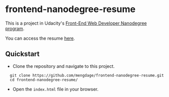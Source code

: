 # frontend-nanodegree-resume

This is a project in Udacity's [Front-End Web Developer Nanodegree program](https://www.udacity.com/course/front-end-web-developer-nanodegree--nd001).

You can access the resume [here]( https://mengdage.github.io/frontend-nanodegree-resume/).

## Quickstart
- Clone the repository and navigate to this project.
```
  git clone https://github.com/mengdage/frontend-nanodegree-resume.git
  cd frontend-nanodegree-resume/
```
- Open the `index.html` file in your browser.
